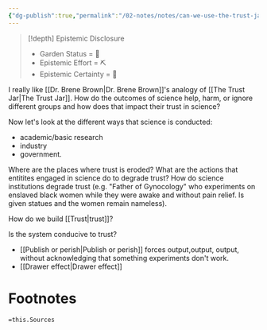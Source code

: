 ```yaml
---
{"dg-publish":true,"permalink":"/02-notes/notes/can-we-use-the-trust-jar-metaphor-to-conceptualize-public-trust-in-science/","tags":["Note","✨"],"created":"2024-01-07T19:27:11.455-04:00","updated":"2024-05-03T11:40:05.000-03:00"}
---
```


>[!depth] Epistemic Disclosure
>- Garden Status =  🫘
>- Epistemic Effort =  ⛏️
>- Epistemic Certainty =  🥽

I really like [[Dr. Brene Brown\|Dr. Brene Brown]]'s analogy of [[The Trust Jar\|The Trust Jar]]. How do the outcomes of science help, harm, or ignore different groups and how does that impact their trust in science?

Now let's look at the different ways that science is conducted: 
- academic/basic research
- industry
- government. 

Where are the places where trust is eroded? What are the actions that entitites engaged in science do to degrade trust? How do science institutions degrade trust (e.g. "Father of Gynocology" who experiments on enslaved black women while they were awake and without pain relief. Is given statues and the women remain nameless). 

How do we build [[Trust\|trust]]? 

Is the system conducive to trust? 
- [[Publish or perish\|Publish or perish]] forces output,output, output, without acknowledging that something experiments don't work. 
- [[Drawer effect\|Drawer effect]]



# Footnotes
`=this.Sources`